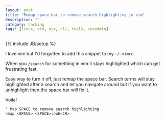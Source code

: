 ```yaml
---
layout: post
title: "Remap space bar to remove search highlighting in vim"
description: ""
category: hacking 
tags: [linux, vim, osx, cli, tools, sysadmin]
---
```

{% include JB/setup %}

I love vim but I'd forgotten to add this snippet to my `~/.vimrc`.

When you `/search` for something in vim it stays highlighted which can get frustrating fast.

Easy way to turn it off, just remap the space bar. Search terms will stay highlighted after a search and let you navigate around but if you want to unhighlight then the space bar will fix it.

Voila!


    " Map SPACE to remove search highlighting
    nmap <SPACE> <SPACE>:noh<CR>
